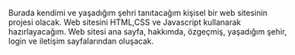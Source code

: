 Burada kendimi ve yaşadığım şehri tanıtacağım kişisel bir web sitesinin projesi olacak. Web sitesini HTML,CSS ve Javascript kullanarak hazırlayacağım. Web sitesi ana sayfa, hakkımda, özgeçmiş, yaşadığım şehir, login ve iletişim sayfalarından oluşacak.
